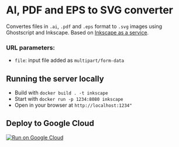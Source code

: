 # AI, PDF and EPS to SVG converter
Convertes files in `.ai`, `.pdf` and `.eps` format to `.svg` images using
Ghostscript and Inkscape. Based on [Inkscape as a service](https://github.com/as-a-service/inkscape).

### URL parameters:

* `file`: input file added as `multipart/form-data`

## Running the server locally

* Build with `docker build . -t inkscape`
* Start with `docker run -p 1234:8080 inkscape`
* Open in your browser at `http://localhost:1234"`

## Deploy to Google Cloud

[![Run on Google Cloud](https://storage.googleapis.com/cloudrun/button.svg)](https://deploy.cloud.run)